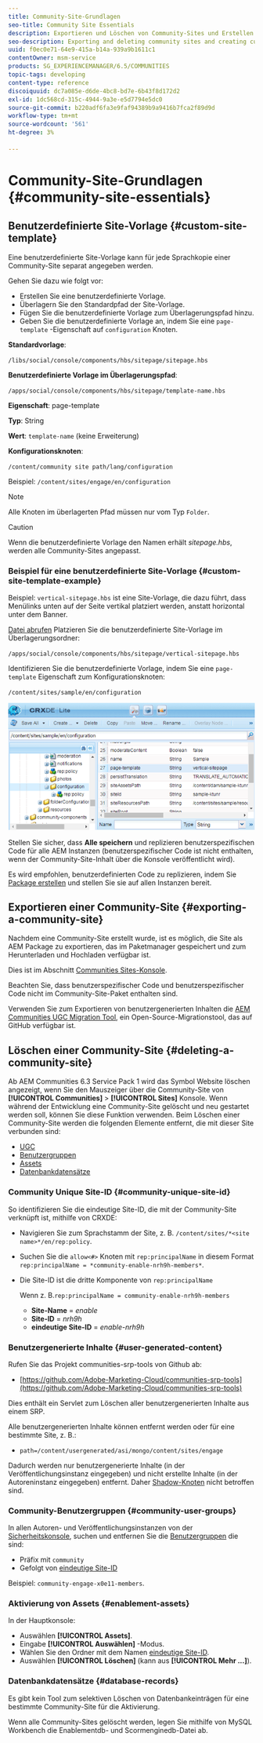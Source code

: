 ```yaml
---
title: Community-Site-Grundlagen
seo-title: Community Site Essentials
description: Exportieren und Löschen von Community-Sites und Erstellen benutzerdefinierter Site-Vorlagen
seo-description: Exporting and deleting community sites and creating custom site templates
uuid: f0ec0e71-64e9-415a-b14a-939a9b1611c1
contentOwner: msm-service
products: SG_EXPERIENCEMANAGER/6.5/COMMUNITIES
topic-tags: developing
content-type: reference
discoiquuid: dc7a085e-d6de-4bc8-bd7e-6b43f8d172d2
exl-id: 1dc568cd-315c-4944-9a3e-e5d7794e5dc0
source-git-commit: b220adf6fa3e9faf94389b9a9416b7fca2f89d9d
workflow-type: tm+mt
source-wordcount: '561'
ht-degree: 3%

---
```


# Community-Site-Grundlagen {#community-site-essentials}

## Benutzerdefinierte Site-Vorlage {#custom-site-template}

Eine benutzerdefinierte Site-Vorlage kann für jede Sprachkopie einer Community-Site separat angegeben werden.

Gehen Sie dazu wie folgt vor:

* Erstellen Sie eine benutzerdefinierte Vorlage.
* Überlagern Sie den Standardpfad der Site-Vorlage.
* Fügen Sie die benutzerdefinierte Vorlage zum Überlagerungspfad hinzu.
* Geben Sie die benutzerdefinierte Vorlage an, indem Sie eine `page-template` -Eigenschaft auf `configuration` Knoten.

**Standardvorlage**:

`/libs/social/console/components/hbs/sitepage/sitepage.hbs`

**Benutzerdefinierte Vorlage im Überlagerungspfad**:

`/apps/social/console/components/hbs/sitepage/template-name.hbs`

**Eigenschaft**: page-template

**Typ**: String

**Wert**: `template-name` (keine Erweiterung)

**Konfigurationsknoten**:

`/content/community site path/lang/configuration`

Beispiel: `/content/sites/engage/en/configuration`

>[!NOTE]
>
>Alle Knoten im überlagerten Pfad müssen nur vom Typ `Folder`.

>[!CAUTION]
>
>Wenn die benutzerdefinierte Vorlage den Namen erhält *sitepage.hbs*, werden alle Community-Sites angepasst.

### Beispiel für eine benutzerdefinierte Site-Vorlage {#custom-site-template-example}

Beispiel: `vertical-sitepage.hbs` ist eine Site-Vorlage, die dazu führt, dass Menülinks unten auf der Seite vertikal platziert werden, anstatt horizontal unter dem Banner.

[Datei abrufen](assets/vertical-sitepage.hbs)
Platzieren Sie die benutzerdefinierte Site-Vorlage im Überlagerungsordner:

`/apps/social/console/components/hbs/sitepage/vertical-sitepage.hbs`

Identifizieren Sie die benutzerdefinierte Vorlage, indem Sie eine `page-template` Eigenschaft zum Konfigurationsknoten:

`/content/sites/sample/en/configuration`

![crxde-siteconfiguration](assets/crxde-siteconfiguration.png)

Stellen Sie sicher, dass **Alle speichern** und replizieren benutzerspezifischen Code für alle AEM Instanzen (benutzerspezifischer Code ist nicht enthalten, wenn der Community-Site-Inhalt über die Konsole veröffentlicht wird).

Es wird empfohlen, benutzerdefinierten Code zu replizieren, indem Sie [Package erstellen](../../help/sites-administering/package-manager.md#creating-a-new-package) und stellen Sie sie auf allen Instanzen bereit.

## Exportieren einer Community-Site {#exporting-a-community-site}

Nachdem eine Community-Site erstellt wurde, ist es möglich, die Site als AEM Package zu exportieren, das im Paketmanager gespeichert und zum Herunterladen und Hochladen verfügbar ist.

Dies ist im Abschnitt [Communities Sites-Konsole](sites-console.md#exporting-the-site).

Beachten Sie, dass benutzerspezifischer Code und benutzerspezifischer Code nicht im Community-Site-Paket enthalten sind.

Verwenden Sie zum Exportieren von benutzergenerierten Inhalten die [AEM Communities UGC Migration Tool](https://github.com/Adobe-Marketing-Cloud/communities-ugc-migration), ein Open-Source-Migrationstool, das auf GitHub verfügbar ist.

## Löschen einer Community-Site {#deleting-a-community-site}

Ab AEM Communities 6.3 Service Pack 1 wird das Symbol Website löschen angezeigt, wenn Sie den Mauszeiger über die Community-Site von **[!UICONTROL Communities]** > **[!UICONTROL Sites]** Konsole. Wenn während der Entwicklung eine Community-Site gelöscht und neu gestartet werden soll, können Sie diese Funktion verwenden. Beim Löschen einer Community-Site werden die folgenden Elemente entfernt, die mit dieser Site verbunden sind:

* [UGC](#user-generated-content)
* [Benutzergruppen](#community-user-groups)
* [Assets](#enablement-assets)
* [Datenbankdatensätze](#database-records)

### Community Unique Site-ID {#community-unique-site-id}

So identifizieren Sie die eindeutige Site-ID, die mit der Community-Site verknüpft ist, mithilfe von CRXDE:

* Navigieren Sie zum Sprachstamm der Site, z. B. `/content/sites/*<site name>*/en/rep:policy`.

* Suchen Sie die `allow<#>` Knoten mit `rep:principalName` in diesem Format `rep:principalName = *community-enable-nrh9h-members*`.

* Die Site-ID ist die dritte Komponente von `rep:principalName`

   Wenn z. B.`rep:principalName = community-enable-nrh9h-members`

   * **Site-Name** = *enable*
   * **Site-ID** = *nrh9h*
   * **eindeutige Site-ID** = *enable-nrh9h*

### Benutzergenerierte Inhalte {#user-generated-content}

Rufen Sie das Projekt communities-srp-tools von Github ab:

* [https://github.com/Adobe-Marketing-Cloud/communities-srp-tools](https://github.com/Adobe-Marketing-Cloud/communities-srp-tools)

Dies enthält ein Servlet zum Löschen aller benutzergenerierten Inhalte aus einem SRP.

Alle benutzergenerierten Inhalte können entfernt werden oder für eine bestimmte Site, z. B.:

* `path=/content/usergenerated/asi/mongo/content/sites/engage`

Dadurch werden nur benutzergenerierte Inhalte (in der Veröffentlichungsinstanz eingegeben) und nicht erstellte Inhalte (in der Autoreninstanz eingegeben) entfernt. Daher [Shadow-Knoten](srp.md#shadownodes) nicht betroffen sind.

### Community-Benutzergruppen {#community-user-groups}

In allen Autoren- und Veröffentlichungsinstanzen von der [Sicherheitskonsole](../../help/sites-administering/security.md), suchen und entfernen Sie die [Benutzergruppen](users.md) die sind:

* Präfix mit `community`
* Gefolgt von [eindeutige Site-ID](#community-unique-site-id)

Beispiel: `community-engage-x0e11-members`.

### Aktivierung von Assets {#enablement-assets}

In der Hauptkonsole:

* Auswählen **[!UICONTROL Assets]**.
* Eingabe **[!UICONTROL Auswählen]** -Modus.
* Wählen Sie den Ordner mit dem Namen [eindeutige Site-ID](#community-unique-site-id).
* Auswählen **[!UICONTROL Löschen]** (kann aus **[!UICONTROL Mehr ...]**).

### Datenbankdatensätze {#database-records}

Es gibt kein Tool zum selektiven Löschen von Datenbankeinträgen für eine bestimmte Community-Site für die Aktivierung.

Wenn alle Community-Sites gelöscht werden, legen Sie mithilfe von MySQL Workbench die Enablementdb- und Scormenginedb-Datei ab.
